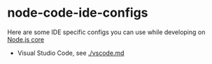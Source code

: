 # node-code-ide-configs

Here are some IDE specific configs you can use while developing on [Node.js core](https://github.com/nodejs/node)

- Visual Studio Code, see [./vscode.md](./vscode.md)
